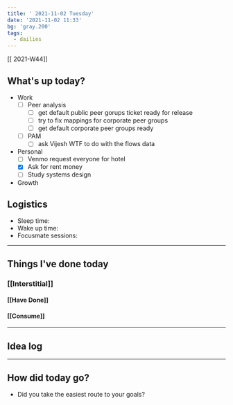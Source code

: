 ```yaml
---
title: ' 2021-11-02 Tuesday'
date: '2021-11-02 11:33'
bg: 'gray.200' 
tags:
  - dailies
---
```


[[ 2021-W44]]
## What's up today?
- Work
	- [ ] Peer analysis
		- [ ] get default public peer gorups ticket ready for release
		- [ ] try to fix mappings for corporate peer groups
		- [ ] get default corporate peer groups ready
	- [ ] PAM
		- [ ] ask Vijesh WTF to do with the flows data
- Personal
	- [ ] Venmo request everyone for hotel
	- [x] Ask for rent money
	- [ ] Study systems design
- Growth

## Logistics
- Sleep time:
- Wake up time:
- Focusmate sessions: 

___________________________
## Things I've done today

### [[Interstitial]]

#### [[Have Done]]

#### [[Consume]]

___________________________

## Idea log

___________________________
## How did today go?
- Did you take the easiest route to your goals?